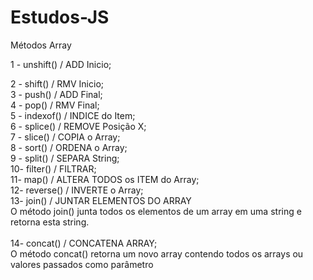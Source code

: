 # Estudos-JS
Métodos Array

1 - unshift() / ADD Inicio;<br>

2 - shift() / RMV Inicio;<br>
3 - push() / ADD Final;<br>
4 - pop() / RMV Final;<br>
5 - indexof() / INDICE do Item;<br>
6 - splice() / REMOVE Posição X;<br>
7 - slice() / COPIA o Array;<br>
8 - sort() / ORDENA o Array;<br>
9 - split() / SEPARA String;<br>
10- filter() / FILTRAR;<br>
11- map() / ALTERA TODOS os ITEM do Array;<br>
12- reverse() / INVERTE o Array;<br>
13- join() / JUNTAR ELEMENTOS DO ARRAY<br>
O método join() junta todos os elementos de um array em uma string e retorna esta string.<br>
<br>
14- concat() / CONCATENA ARRAY;<br>
O método concat() retorna um novo array contendo todos os arrays ou valores passados como parâmetro<br>
<br>

